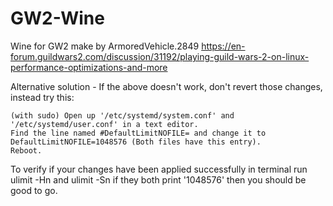 # GW2-Wine
Wine for GW2 make by ArmoredVehicle.2849 https://en-forum.guildwars2.com/discussion/31192/playing-guild-wars-2-on-linux-performance-optimizations-and-more

Alternative solution - If the above doesn't work, don't revert those changes, instead try this:

    (with sudo) Open up '/etc/systemd/system.conf' and '/etc/systemd/user.conf' in a text editor.
    Find the line named #DefaultLimitNOFILE= and change it to DefaultLimitNOFILE=1048576 (Both files have this entry).
    Reboot.

To verify if your changes have been applied successfully in terminal run ulimit -Hn and ulimit -Sn if they both print '1048576' then you should be good to go.
